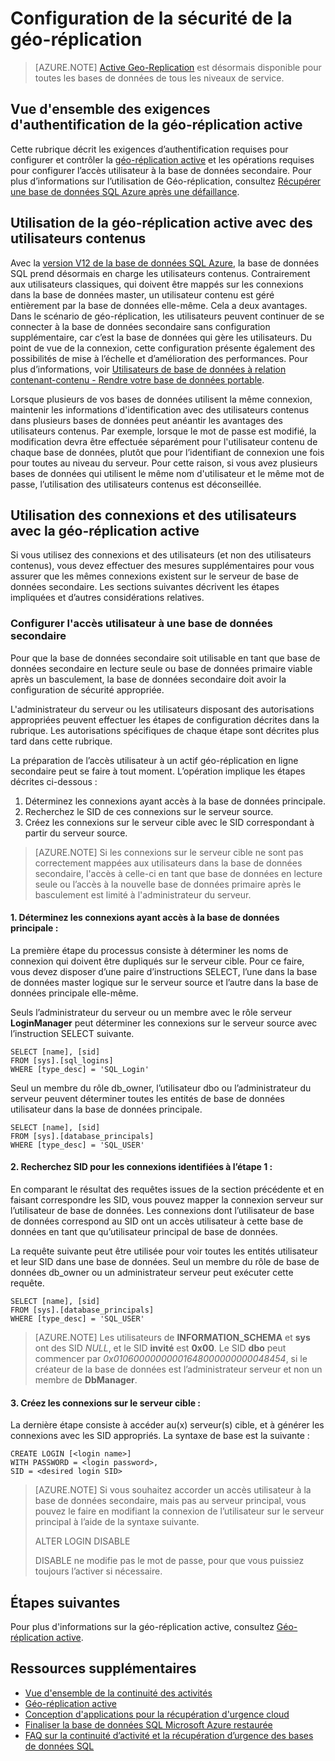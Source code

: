 <properties
	pageTitle="Configuration de sécurité pour la géo-réplication active"
	description="Cette rubrique décrit les éléments de sécurité concernant la gestion des scénarios de géo-réplication active pour une base de données SQL."
	services="sql-database"
	documentationCenter="na"
	authors="carlrabeler"
	manager="jhubbard"
	editor="monicar" />


<tags
	ms.service="sql-database"
	ms.devlang="na"
	ms.topic="article"
	ms.tgt_pltfrm="na"
	ms.workload="data-management"
	ms.date="04/27/2016"
	ms.author="carlrab" />

# Configuration de la sécurité de la géo-réplication

>[AZURE.NOTE] [Active Geo-Replication](sql-database-geo-replication-overview.md) est désormais disponible pour toutes les bases de données de tous les niveaux de service.

## Vue d'ensemble des exigences d'authentification de la géo-réplication active
Cette rubrique décrit les exigences d’authentification requises pour configurer et contrôler la [géo-réplication active](sql-database-geo-replication-overview.md) et les opérations requises pour configurer l’accès utilisateur à la base de données secondaire. Pour plus d’informations sur l’utilisation de Géo-réplication, consultez [Récupérer une base de données SQL Azure après une défaillance](sql-database-disaster-recovery.md).

## Utilisation de la géo-réplication active avec des utilisateurs contenus
Avec la [version V12 de la base de données SQL Azure](sql-database-v12-whats-new.md), la base de données SQL prend désormais en charge les utilisateurs contenus. Contrairement aux utilisateurs classiques, qui doivent être mappés sur les connexions dans la base de données master, un utilisateur contenu est géré entièrement par la base de données elle-même. Cela a deux avantages. Dans le scénario de géo-réplication, les utilisateurs peuvent continuer de se connecter à la base de données secondaire sans configuration supplémentaire, car c’est la base de données qui gère les utilisateurs. Du point de vue de la connexion, cette configuration présente également des possibilités de mise à l’échelle et d’amélioration des performances. Pour plus d’informations, voir [Utilisateurs de base de données à relation contenant-contenu - Rendre votre base de données portable](https://msdn.microsoft.com/library/ff929188.aspx).

Lorsque plusieurs de vos bases de données utilisent la même connexion, maintenir les informations d'identification avec des utilisateurs contenus dans plusieurs bases de données peut anéantir les avantages des utilisateurs contenus. Par exemple, lorsque le mot de passe est modifié, la modification devra être effectuée séparément pour l'utilisateur contenu de chaque base de données, plutôt que pour l’identifiant de connexion une fois pour toutes au niveau du serveur. Pour cette raison, si vous avez plusieurs bases de données qui utilisent le même nom d'utilisateur et le même mot de passe, l’utilisation des utilisateurs contenus est déconseillée.

## Utilisation des connexions et des utilisateurs avec la géo-réplication active
Si vous utilisez des connexions et des utilisateurs (et non des utilisateurs contenus), vous devez effectuer des mesures supplémentaires pour vous assurer que les mêmes connexions existent sur le serveur de base de données secondaire. Les sections suivantes décrivent les étapes impliquées et d’autres considérations relatives.

### Configurer l'accès utilisateur à une base de données secondaire
Pour que la base de données secondaire soit utilisable en tant que base de données secondaire en lecture seule ou base de données primaire viable après un basculement, la base de données secondaire doit avoir la configuration de sécurité appropriée.

L'administrateur du serveur ou les utilisateurs disposant des autorisations appropriées peuvent effectuer les étapes de configuration décrites dans la rubrique. Les autorisations spécifiques de chaque étape sont décrites plus tard dans cette rubrique.

La préparation de l’accès utilisateur à un actif géo-réplication en ligne secondaire peut se faire à tout moment. L’opération implique les étapes décrites ci-dessous :

1. Déterminez les connexions ayant accès à la base de données principale.
2. Recherchez le SID de ces connexions sur le serveur source.
3. Créez les connexions sur le serveur cible avec le SID correspondant à partir du serveur source.

>[AZURE.NOTE] Si les connexions sur le serveur cible ne sont pas correctement mappées aux utilisateurs dans la base de données secondaire, l'accès à celle-ci en tant que base de données en lecture seule ou l’accès à la nouvelle base de données primaire après le basculement est limité à l'administrateur du serveur.

#### 1\. Déterminez les connexions ayant accès à la base de données principale :
La première étape du processus consiste à déterminer les noms de connexion qui doivent être dupliqués sur le serveur cible. Pour ce faire, vous devez disposer d’une paire d’instructions SELECT, l’une dans la base de données master logique sur le serveur source et l’autre dans la base de données principale elle-même.

Seuls l’administrateur du serveur ou un membre avec le rôle serveur **LoginManager** peut déterminer les connexions sur le serveur source avec l’instruction SELECT suivante.

	SELECT [name], [sid] 
	FROM [sys].[sql_logins] 
	WHERE [type_desc] = 'SQL_Login'

Seul un membre du rôle db\_owner, l’utilisateur dbo ou l’administrateur du serveur peuvent déterminer toutes les entités de base de données utilisateur dans la base de données principale.

	SELECT [name], [sid]
	FROM [sys].[database_principals]
	WHERE [type_desc] = 'SQL_USER'

#### 2\. Recherchez SID pour les connexions identifiées à l’étape 1 :
En comparant le résultat des requêtes issues de la section précédente et en faisant correspondre les SID, vous pouvez mapper la connexion serveur sur l’utilisateur de base de données. Les connexions dont l’utilisateur de base de données correspond au SID ont un accès utilisateur à cette base de données en tant que qu’utilisateur principal de base de données.

La requête suivante peut être utilisée pour voir toutes les entités utilisateur et leur SID dans une base de données. Seul un membre du rôle de base de données db\_owner ou un administrateur serveur peut exécuter cette requête.

	SELECT [name], [sid]
	FROM [sys].[database_principals]
	WHERE [type_desc] = 'SQL_USER'

>[AZURE.NOTE] Les utilisateurs de **INFORMATION\_SCHEMA** et **sys** ont des SID *NULL*, et le SID **invité** est **0x00**. Le SID **dbo** peut commencer par *0x01060000000001648000000000048454*, si le créateur de la base de données est l’administrateur serveur et non un membre de **DbManager**.

#### 3\. Créez les connexions sur le serveur cible :
La dernière étape consiste à accéder au(x) serveur(s) cible, et à générer les connexions avec les SID appropriés. La syntaxe de base est la suivante :

	CREATE LOGIN [<login name>]
	WITH PASSWORD = <login password>,
	SID = <desired login SID>

>[AZURE.NOTE] Si vous souhaitez accorder un accès utilisateur à la base de données secondaire, mais pas au serveur principal, vous pouvez le faire en modifiant la connexion de l’utilisateur sur le serveur principal à l’aide de la syntaxe suivante.
>
>ALTER LOGIN <login name> DISABLE
>
>DISABLE ne modifie pas le mot de passe, pour que vous puissiez toujours l’activer si nécessaire.

## Étapes suivantes
Pour plus d'informations sur la géo-réplication active, consultez [Géo-réplication active](sql-database-geo-replication-overview.md).


## Ressources supplémentaires

- [Vue d'ensemble de la continuité des activités](sql-database-business-continuity.md)
- [Géo-réplication active](sql-database-geo-replication-overview.md)
- [Conception d'applications pour la récupération d'urgence cloud](sql-database-designing-cloud-solutions-for-disaster-recovery.md)
- [Finaliser la base de données SQL Microsoft Azure restaurée](sql-database-recovered-finalize.md)
- [FAQ sur la continuité d’activité et la récupération d’urgence des bases de données SQL](sql-database-bcdr-faq.md)

<!---HONumber=AcomDC_0504_2016-->